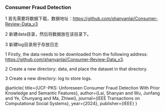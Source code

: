 ### Consumer Fraud Detection

1 首先需要将数据下载，数据地址：https://github.com/shanyanlai/Consumer-Review-Data_v3

2 新建data目录，然后将数据放在该目录下。

3 新建log目录用于存放日志


1 Firstly, the data needs to be downloaded from the following address: https://github.com/shanyanlai/Consumer-Review-Data_v3.

2 Create a new directory: data, and place the dataset in that directory.

3 Create a new directory: log to store logs.

@article{
  title={UCF-PKS: Unforeseen Consumer Fraud Detection With Prior Knowledge and Semantic Features},
  author={Lai, Shanyan and Wu, Junfang and Ye, Chunyang and Ma, Zhiwei},
  journal={IEEE Transactions on Computational Social Systems},
  year={2024},
  publisher={IEEE}
}
